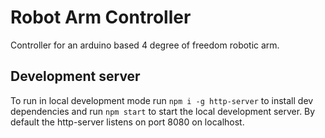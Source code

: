 # Robot Arm Controller

Controller for an arduino based 4 degree of freedom robotic arm.

## Development server

To run in local development mode run `npm i -g http-server` to install dev dependencies and run `npm start` to start the local development server. By default the http-server listens on port 8080 on localhost.

